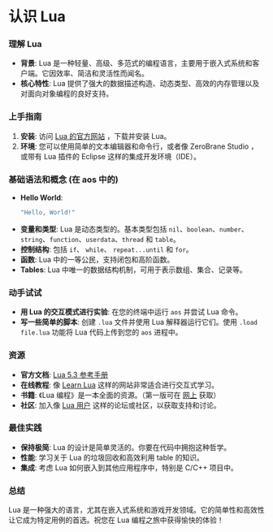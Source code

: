 # 认识 Lua

### 理解 Lua

- **背景**: Lua 是一种轻量、高级、多范式的编程语言，主要用于嵌入式系统和客户端。它因效率、简洁和灵活性而闻名。
- **核心特性**: Lua 提供了强大的数据描述构造、动态类型、高效的内存管理以及对面向对象编程的良好支持。

### 上手指南

1. **安装**: 访问 [Lua 的官方网站](http://www.lua.org/download.html) ，下载并安装 Lua。
2. **环境**: 您可以使用简单的文本编辑器和命令行，或者像 ZeroBrane Studio ，或带有 Lua 插件的 Eclipse 这样的集成开发环境（IDE）。

### 基础语法和概念 (在 aos 中的)

- **Hello World**:
  ```lua
  "Hello, World!"
  ```
- **变量和类型**: Lua 是动态类型的。基本类型包括 `nil`、`boolean`、`number`、`string`、`function`、`userdata`、`thread` 和 `table`。
- **控制结构**: 包括 `if`、 `while`、 `repeat...until` 和 `for`。
- **函数**: Lua 中的一等公民，支持闭包和高阶函数。
- **Tables**: Lua 中唯一的数据结构机制，可用于表示数组、集合、记录等。

### 动手试试

- **用 Lua 的交互模式进行实验**: 在您的终端中运行 `aos` 并尝试 Lua 命令。
- **写一些简单的脚本**: 创建 `.lua` 文件并使用 Lua 解释器运行它们。使用 `.load file.lua` 功能将 Lua 代码上传到您的 `aos` 进程中。

### 资源

- **官方文档**: [Lua 5.3 参考手册](https://www.lua.org/manual/5.3/)
- **在线教程**: 像 [Learn Lua](https://www.learn-lua.org/) 这样的网站非常适合进行交互式学习。
- **书籍**: 《Lua 编程》是一本全面的资源。（第一版可在 [网上](http://www.lua.org/pil/contents.html) 获取）
- **社区**: 加入像 [Lua 用户](http://lua-users.org/) 这样的论坛或社区，以获取支持和讨论。

### 最佳实践

- **保持极简**: Lua 的设计是简单灵活的。你要在代码中拥抱这种哲学。
- **性能**: 学习关于 Lua 的垃圾回收和高效利用 table 的知识。
- **集成**: 考虑 Lua 如何嵌入到其他应用程序中，特别是 C/C++ 项目中。

### 总结

Lua 是一种强大的语言，尤其在嵌入式系统和游戏开发领域。它的简单性和高效性让它成为特定用例的首选。祝您在 Lua 编程之旅中获得愉快的体验！
